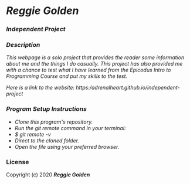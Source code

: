 # _Reggie Golden_

### _Independent Project_

### _Description_

_This webpage is a solo project that provides the reader some information about me and the things I do casually. This project has also provided me with a chance to test what I have learned from the Epicodus Intro to Programming Course and put my skills to the test._

_Here is a link to the website: https:/adrenalheart.github.io/independent-project_

### _Program Setup Instructions_

* _Clone this program's repository._
* _Run the git remote command in your terminal:_
* _$ git remote -v_
* _Direct to the cloned folder._
* _Open the file using your preferred browser._

### License

Copyright (c) 2020 **_Reggie Golden_**
